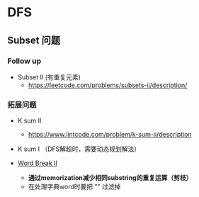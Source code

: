 # DFS

## Subset 问题

### Follow up
- Subset II (有重复元素)
  - https://leetcode.com/problems/subsets-ii/description/

### 拓展问题
- K sum II 
  - https://www.lintcode.com/problem/k-sum-ii/description
- K sum I （DFS解超时，需要动态规划解法）
  
- [Word Break II](https://leetcode.com/problems/word-break-ii/description/)
  - **通过memorization减少相同substring的重复运算（剪枝）**
  - 在处理字典word时要把 "" 过滤掉

